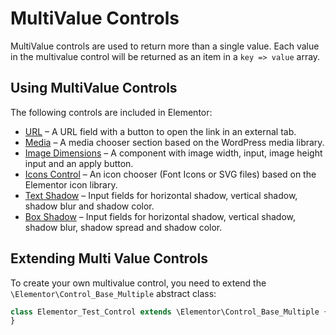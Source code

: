 # MultiValue Controls

MultiValue controls are used to return more than a single value. Each value in the multivalue control will be returned as an item in a `key => value` array.

## Using MultiValue Controls

The following controls are included in Elementor:

* [URL](./classes/control-url) – A URL field with a button to open the link in an external tab.
* [Media](./classes/control-media) – A media chooser section based on the WordPress media library.
* [Image Dimensions](./classes/control-image-dimensions) – A component with image width, input, image height input and an apply button.
* [Icons Control](./classes/control-icons) – An icon chooser (Font Icons or SVG files) based on the Elementor icon library.
* [Text Shadow](./classes/control-text-shadow) – Input fields for horizontal shadow, vertical shadow, shadow blur and shadow color.
* [Box Shadow](./classes/control-box-shadow) – Input fields for horizontal shadow, vertical shadow, shadow blur, shadow spread and shadow color.

## Extending Multi Value Controls

To create your own multivalue control, you need to extend the `\Elementor\Control_Base_Multiple` abstract class:

```php {1}
class Elementor_Test_Control extends \Elementor\Control_Base_Multiple {
}
```
